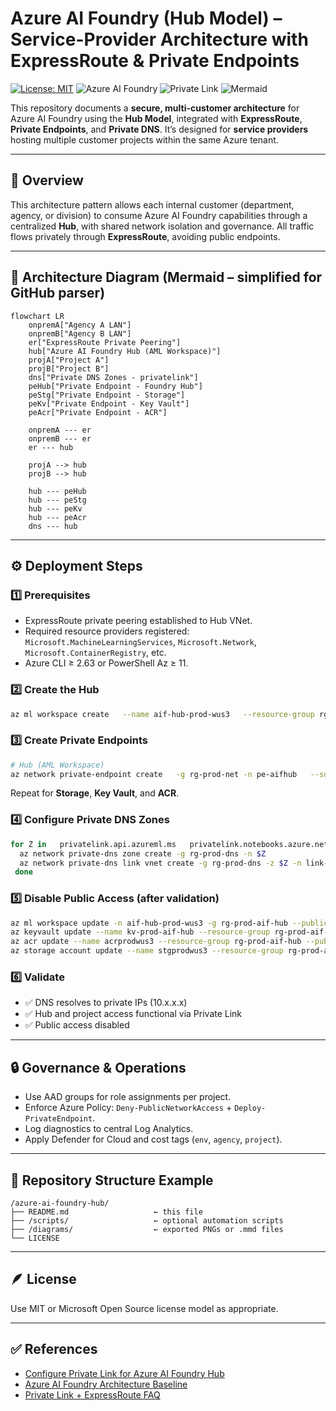 # Azure AI Foundry (Hub Model) – Service-Provider Architecture with ExpressRoute & Private Endpoints

[![License: MIT](https://img.shields.io/badge/License-MIT-blue.svg)](LICENSE) ![Azure AI Foundry](https://img.shields.io/badge/Azure%20AI%20Foundry-Hub%20Model-008AD7) ![Private Link](https://img.shields.io/badge/Network-Private%20Link%20%2F%20ExpressRoute-5e527f) ![Mermaid](https://img.shields.io/badge/Diagram-Mermaid-1f425f)

This repository documents a **secure, multi-customer architecture** for Azure AI Foundry using the **Hub Model**, integrated with **ExpressRoute**, **Private Endpoints**, and **Private DNS**. It’s designed for **service providers** hosting multiple customer projects within the same Azure tenant.

---

## 🧭 Overview

This architecture pattern allows each internal customer (department, agency, or division) to consume Azure AI Foundry capabilities through a centralized **Hub**, with shared network isolation and governance. All traffic flows privately through **ExpressRoute**, avoiding public endpoints.

---

## 🧩 Architecture Diagram (Mermaid – simplified for GitHub parser)

```mermaid
flowchart LR
    onpremA["Agency A LAN"]
    onpremB["Agency B LAN"]
    er["ExpressRoute Private Peering"]
    hub["Azure AI Foundry Hub (AML Workspace)"]
    projA["Project A"]
    projB["Project B"]
    dns["Private DNS Zones - privatelink"]
    peHub["Private Endpoint - Foundry Hub"]
    peStg["Private Endpoint - Storage"]
    peKv["Private Endpoint - Key Vault"]
    peAcr["Private Endpoint - ACR"]

    onpremA --- er
    onpremB --- er
    er --- hub

    projA --> hub
    projB --> hub

    hub --- peHub
    hub --- peStg
    hub --- peKv
    hub --- peAcr
    dns --- hub
```

---

## ⚙️ Deployment Steps

### 1️⃣ Prerequisites
- ExpressRoute private peering established to Hub VNet.
- Required resource providers registered: `Microsoft.MachineLearningServices`, `Microsoft.Network`, `Microsoft.ContainerRegistry`, etc.
- Azure CLI ≥ 2.63 or PowerShell Az ≥ 11.

### 2️⃣ Create the Hub
```bash
az ml workspace create   --name aif-hub-prod-wus3   --resource-group rg-prod-aif-hub   --location westus3
```

### 3️⃣ Create Private Endpoints
```bash
# Hub (AML Workspace)
az network private-endpoint create   -g rg-prod-net -n pe-aifhub   --subnet snet-pe   --private-connection-resource-id $(az ml workspace show -n aif-hub-prod-wus3 -g rg-prod-aif-hub --query id -o tsv)   --group-ids amlworkspace   --connection-name peconn-aifhub
```
Repeat for **Storage**, **Key Vault**, and **ACR**.

### 4️⃣ Configure Private DNS Zones
```bash
for Z in   privatelink.api.azureml.ms   privatelink.notebooks.azure.net   privatelink.vaultcore.azure.net   privatelink.blob.core.windows.net   privatelink.azurecr.io; do
  az network private-dns zone create -g rg-prod-dns -n $Z
  az network private-dns link vnet create -g rg-prod-dns -z $Z -n link-$Z     -v $(az network vnet show -g rg-prod-net -n vnet-hub-prod-wus3 --query id -o tsv) --registration-enabled false
 done
```

### 5️⃣ Disable Public Access (after validation)
```bash
az ml workspace update -n aif-hub-prod-wus3 -g rg-prod-aif-hub --public-network-access Disabled
az keyvault update --name kv-prod-aif-hub --resource-group rg-prod-aif-hub --public-network-access Disabled
az acr update --name acrprodwus3 --resource-group rg-prod-aif-hub --public-network-enabled false
az storage account update --name stgprodwus3 --resource-group rg-prod-aif-hub --public-network-access Disabled
```

### 6️⃣ Validate
- ✅ DNS resolves to private IPs (10.x.x.x)
- ✅ Hub and project access functional via Private Link
- ✅ Public access disabled

---

## 🔒 Governance & Operations
- Use AAD groups for role assignments per project.
- Enforce Azure Policy: `Deny-PublicNetworkAccess` + `Deploy-PrivateEndpoint`.
- Log diagnostics to central Log Analytics.
- Apply Defender for Cloud and cost tags (`env`, `agency`, `project`).

---

## 🧱 Repository Structure Example
```
/azure-ai-foundry-hub/
├── README.md                   ← this file
├── /scripts/                   ← optional automation scripts
├── /diagrams/                  ← exported PNGs or .mmd files
└── LICENSE
```

---

## 🪶 License
Use MIT or Microsoft Open Source license model as appropriate.

---

## ✅ References
- [Configure Private Link for Azure AI Foundry Hub](https://learn.microsoft.com/en-us/azure/ai-foundry/how-to/hub-configure-private-link)
- [Azure AI Foundry Architecture Baseline](https://learn.microsoft.com/en-us/azure/architecture/ai-ml/architecture/baseline-azure-ai-foundry-landing-zone)
- [Private Link + ExpressRoute FAQ](https://learn.microsoft.com/en-us/azure/expressroute/expressroute-faq#can-i-access-azure-paas-services-over-an-expressroute-connection)
